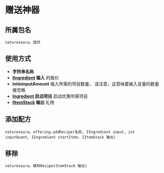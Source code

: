 # 赠送神器

## 所属包名
```zenscript
naturesaura。提供
```

## 使用方式
- **字符串名称**
- **[IIngredient](/Vanilla/Variable_Types/IIngredient) 输入** 的报价
- **intininputAmount** 输入所需的项目数量。 请注意，这意味着输入变量的数量被忽略
- **[Ingredient](/Vanilla/Variable_Types/IIngredient) 启动项目** 启动优惠所需项目
- **[IItemStack](/Vanilla/Items/IItemStack) 输出** 礼物

## 添加配方

```zenscript
naturesaura。offering.addRecipe(名称, IIngredient input, int inputQuant, IIngredient startItem, IItemStack 输出)
```

## 移除

```zenscript
naturesaura。移除Recipe(StemStack 输出)
```